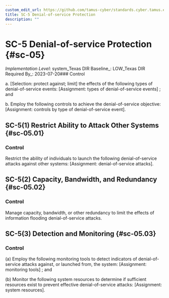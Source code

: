```yaml
---
custom_edit_url: https://github.com/tamus-cyber/standards.cyber.tamus.edu/tree/main/static/content/tamus.edu/TAMUS_profile.xml
title: SC-5 Denial-of-service Protection
description: ""
---
```


# SC-5 Denial-of-service Protection {#sc-05}

_Implementation Level_: system_Texas DIR Baseline_: LOW_Texas DIR Required By_: 2023-07-20### Control

a. 
                  [Selection: protect against; limit] the effects of the following types of denial-of-service events: [Assignment: types of denial-of-service events] ; and

b. Employ the following controls to achieve the denial-of-service objective: [Assignment: controls by type of denial-of-service event].

## SC-5(1) Restrict Ability to Attack Other Systems {#sc-05.01}

### Control

Restrict the ability of individuals to launch the following denial-of-service attacks against other systems: [Assignment: denial-of-service attacks].

## SC-5(2) Capacity, Bandwidth, and Redundancy {#sc-05.02}

### Control

Manage capacity, bandwidth, or other redundancy to limit the effects of information flooding denial-of-service attacks.

## SC-5(3) Detection and Monitoring {#sc-05.03}

### Control

(a) Employ the following monitoring tools to detect indicators of denial-of-service attacks against, or launched from, the system: [Assignment: monitoring tools] ; and

(b) Monitor the following system resources to determine if sufficient resources exist to prevent effective denial-of-service attacks: [Assignment: system resources].

